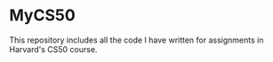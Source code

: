 # MyCS50
This repository includes all the code I have written for assignments in Harvard's CS50 course.
